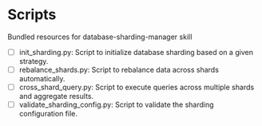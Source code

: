 # Scripts

Bundled resources for database-sharding-manager skill

- [ ] init_sharding.py: Script to initialize database sharding based on a given strategy.
- [ ] rebalance_shards.py: Script to rebalance data across shards automatically.
- [ ] cross_shard_query.py: Script to execute queries across multiple shards and aggregate results.
- [ ] validate_sharding_config.py: Script to validate the sharding configuration file.
